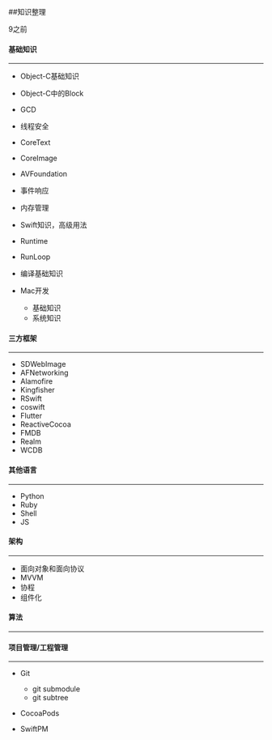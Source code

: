 ##知识整理

9之前



#### 基础知识

------

- Object-C基础知识

- Object-C中的Block

- GCD

- 线程安全

- CoreText

- CoreImage

- AVFoundation

- 事件响应

- 内存管理

- Swift知识，高级用法

- Runtime

- RunLoop

- 编译基础知识

- Mac开发

  - 基础知识
  - 系统知识

  

#### 三方框架

------

- SDWebImage
- AFNetworking
- Alamofire
- Kingfisher
- RSwift
- coswift
- Flutter
- ReactiveCocoa
- FMDB
- Realm
- WCDB



#### 其他语言

-----

- Python
- Ruby
- Shell
- JS



#### 架构

-------

- 面向对象和面向协议
- MVVM
- 协程
- 组件化



#### 算法

-------



#### 项目管理/工程管理

------

- Git

  - git submodule
  - git subtree

- CocoaPods

- SwiftPM

  